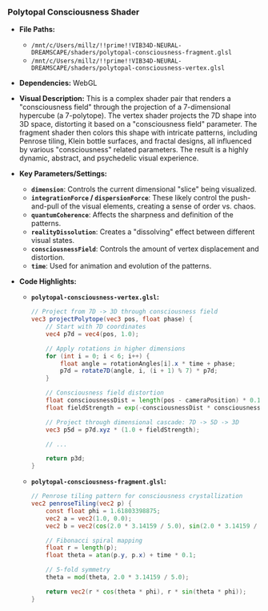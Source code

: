 
### Polytopal Consciousness Shader

*   **File Paths:**
    *   `/mnt/c/Users/millz/!!prime!!VIB34D-NEURAL-DREAMSCAPE/shaders/polytopal-consciousness-fragment.glsl`
    *   `/mnt/c/Users/millz/!!prime!!VIB34D-NEURAL-DREAMSCAPE/shaders/polytopal-consciousness-vertex.glsl`
*   **Dependencies:** WebGL
*   **Visual Description:** This is a complex shader pair that renders a "consciousness field" through the projection of a 7-dimensional hypercube (a 7-polytope). The vertex shader projects the 7D shape into 3D space, distorting it based on a "consciousness field" parameter. The fragment shader then colors this shape with intricate patterns, including Penrose tiling, Klein bottle surfaces, and fractal designs, all influenced by various "consciousness" related parameters. The result is a highly dynamic, abstract, and psychedelic visual experience.
*   **Key Parameters/Settings:**
    *   **`dimension`**: Controls the current dimensional "slice" being visualized.
    *   **`integrationForce` / `dispersionForce`**: These likely control the push-and-pull of the visual elements, creating a sense of order vs. chaos.
    *   **`quantumCoherence`**: Affects the sharpness and definition of the patterns.
    *   **`realityDissolution`**: Creates a "dissolving" effect between different visual states.
    *   **`consciousnessField`**: Controls the amount of vertex displacement and distortion.
    *   **`time`**: Used for animation and evolution of the patterns.
*   **Code Highlights:**

    *   **`polytopal-consciousness-vertex.glsl`:**
        ```glsl
        // Project from 7D -> 3D through consciousness field
        vec3 projectPolytope(vec3 pos, float phase) {
            // Start with 7D coordinates
            vec4 p7d = vec4(pos, 1.0);

            // Apply rotations in higher dimensions
            for (int i = 0; i < 6; i++) {
                float angle = rotationAngles[i].x * time + phase;
                p7d = rotate7D(angle, i, (i + 1) % 7) * p7d;
            }

            // Consciousness field distortion
            float consciousnessDist = length(pos - cameraPosition) * 0.1;
            float fieldStrength = exp(-consciousnessDist * consciousnessDist) * consciousnessField;

            // Project through dimensional cascade: 7D -> 5D -> 3D
            vec3 p5d = p7d.xyz * (1.0 + fieldStrength);

            // ...

            return p3d;
        }
        ```

    *   **`polytopal-consciousness-fragment.glsl`:**
        ```glsl
        // Penrose tiling pattern for consciousness crystallization
        vec2 penroseTiling(vec2 p) {
            const float phi = 1.61803398875;
            vec2 a = vec2(1.0, 0.0);
            vec2 b = vec2(cos(2.0 * 3.14159 / 5.0), sin(2.0 * 3.14159 / 5.0));

            // Fibonacci spiral mapping
            float r = length(p);
            float theta = atan(p.y, p.x) + time * 0.1;

            // 5-fold symmetry
            theta = mod(theta, 2.0 * 3.14159 / 5.0);

            return vec2(r * cos(theta * phi), r * sin(theta * phi));
        }
        ```
